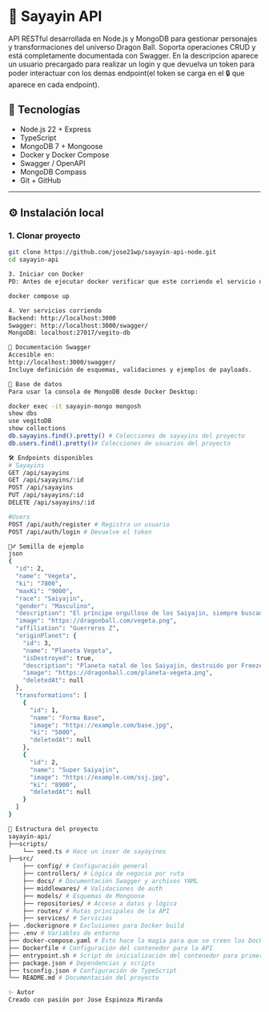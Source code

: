 # 🥋 Sayayin API

API RESTful desarrollada en Node.js y MongoDB para gestionar personajes y transformaciones del universo Dragon Ball. Soporta operaciones CRUD y está completamente documentada con Swagger. En la descripcion aparece un usuario precargado para realizar un login y que devuelva un token para poder interactuar con los demas endpoint(el token se carga en el 🔒 que aparece en cada endpoint).

## 🚀 Tecnologías

- Node.js 22 + Express
- TypeScript
- MongoDB 7 + Mongoose
- Docker y Docker Compose
- Swagger / OpenAPI
- MongoDB Compass
- Git + GitHub

---

## ⚙️ Instalación local

### 1. Clonar proyecto

```bash
git clone https://github.com/jose21wp/sayayin-api-node.git
cd sayayin-api

3. Iniciar con Docker
PD: Antes de ejecutar docker verificar que este corriendo el servicio de docker en su equipo o si no no arrancará

docker compose up

4. Ver servicios corriendo
Backend: http://localhost:3000
Swagger: http://localhost:3000/swagger/
MongoDB: localhost:27017/vegito-db 

📘 Documentación Swagger
Accesible en:
http://localhost:3000/swagger/
Incluye definición de esquemas, validaciones y ejemplos de payloads.

🧪 Base de datos
Para usar la consola de MongoDB desde Docker Desktop:

docker exec -it sayayin-mongo mongosh
show dbs
use vegitoDB
show collections
db.sayayins.find().pretty() # Colecciones de sayayins del proyecto
db.users.find().pretty()# Colecciones de usuarios del proyecto

🛠️ Endpoints disponibles
# Sayayins
GET /api/sayayins
GET /api/sayayins/:id
POST /api/sayayins
PUT /api/sayayins/:id
DELETE /api/sayayins/:id 

#Users
POST /api/auth/register # Registra un usuario 
POST /api/auth/login # Devuelve el token

🧙‍♂️ Semilla de ejemplo
json
{
  "id": 2,
  "name": "Vegeta",
  "ki": "7800",
  "maxKi": "9000",
  "race": "Saiyajin",
  "gender": "Masculino",
  "description": "El príncipe orgulloso de los Saiyajin, siempre buscando superar su límite.",
  "image": "https://dragonball.com/vegeta.png",
  "affiliation": "Guerreros Z",
  "originPlanet": {
    "id": 3,
    "name": "Planeta Vegeta",
    "isDestroyed": true,
    "description": "Planeta natal de los Saiyajin, destruido por Freezer.",
    "image": "https://dragonball.com/planeta-vegeta.png",
    "deletedAt": null
  },
  "transformations": [
    {
      "id": 1,
      "name": "Forma Base",
      "image": "https://example.com/base.jpg",
      "ki": "5000",
      "deletedAt": null
    },
    {
      "id": 2,
      "name": "Super Saiyajin",
      "image": "https://example.com/ssj.jpg",
      "ki": "8900",
      "deletedAt": null
    }
  ]
}

📂 Estructura del proyecto
sayayin-api/ 
├──scripts/
    └── seed.ts # Hace un inser de sayayines
├──src/
    ├── config/ # Configuración general 
    ├── controllers/ # Lógica de negocio por ruta 
    ├── docs/ # Documentación Swagger y archivos YAML 
    ├── middlewares/ # Validaciones de auth
    ├── models/ # Esquemas de Mongoose 
    ├── repositories/ # Acceso a datos y lógica 
    ├── routes/ # Rutas principales de la API 
    ├── services/ # Servicios
├── .dockerignore # Exclusiones para Docker build 
├── .env # Variables de entorno 
├── docker-compose.yaml # Esto hace la magia para que se creen los Dockers
├── Dockerfile # Configuración del contenedor para la API 
├── entrypoint.sh # Script de inicialización del contenedor para primero generar el seed
├── package.json # Dependencias y scripts 
├── tsconfig.json # Configuración de TypeScript 
└── README.md # Documentación del proyecto

✨ Autor
Creado con pasión por Jose Espinoza Miranda